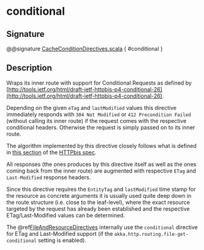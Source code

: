 # conditional

## Signature

@@signature [CacheConditionDirectives.scala]($akka-http$/akka-http/src/main/scala/akka/http/scaladsl/server/directives/CacheConditionDirectives.scala) { #conditional }

## Description

Wraps its inner route with support for Conditional Requests as defined
by [http://tools.ietf.org/html/draft-ietf-httpbis-p4-conditional-26](http://tools.ietf.org/html/draft-ietf-httpbis-p4-conditional-26).

Depending on the given `eTag` and `lastModified` values this directive immediately responds with
`304 Not Modified` or `412 Precondition Failed` (without calling its inner route) if the request comes with the
respective conditional headers. Otherwise the request is simply passed on to its inner route.

The algorithm implemented by this directive closely follows what is defined in [this section](http://tools.ietf.org/html/draft-ietf-httpbis-p4-conditional-26#section-6) of the
[HTTPbis spec](https://datatracker.ietf.org/wg/httpbis/).

All responses (the ones produces by this directive itself as well as the ones coming back from the inner route) are
augmented with respective `ETag` and `Last-Modified` response headers.

Since this directive requires the `EntityTag` and `lastModified` time stamp for the resource as concrete arguments
it is usually used quite deep down in the route structure (i.e. close to the leaf-level), where the exact resource
targeted by the request has already been established and the respective ETag/Last-Modified values can be determined.

The @ref[FileAndResourceDirectives](../file-and-resource-directives/index.md) internally use the `conditional` directive for ETag and Last-Modified support
(if the `akka.http.routing.file-get-conditional` setting is enabled).